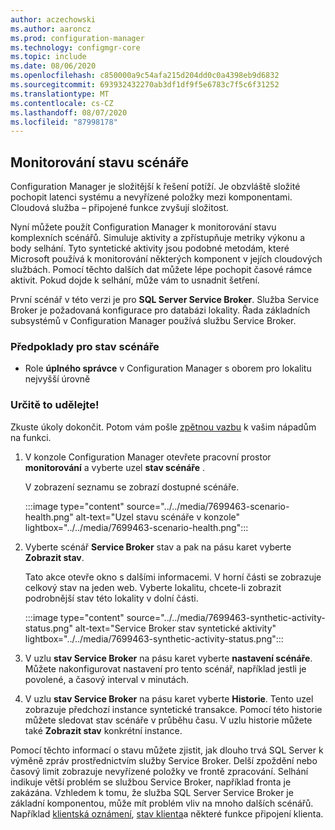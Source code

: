 ```yaml
---
author: aczechowski
ms.author: aaroncz
ms.prod: configuration-manager
ms.technology: configmgr-core
ms.topic: include
ms.date: 08/06/2020
ms.openlocfilehash: c850000a9c54afa215d204dd0c0a4398eb9d6832
ms.sourcegitcommit: 693932432270ab3df1df9f5e6783c7f5c6f31252
ms.translationtype: MT
ms.contentlocale: cs-CZ
ms.lasthandoff: 08/07/2020
ms.locfileid: "87998178"
---
```

## <a name="monitor-scenario-health"></a><a name="bkmk_health"></a>Monitorování stavu scénáře

<!--7699463-->

Configuration Manager je složitější k řešení potíží. Je obzvláště složité pochopit latenci systému a nevyřízené položky mezi komponentami. Cloudová služba – připojené funkce zvyšují složitost.

Nyní můžete použít Configuration Manager k monitorování stavu komplexních scénářů. Simuluje aktivity a zpřístupňuje metriky výkonu a body selhání. Tyto syntetické aktivity jsou podobné metodám, které Microsoft používá k monitorování některých komponent v jejích cloudových službách. Pomocí těchto dalších dat můžete lépe pochopit časové rámce aktivit. Pokud dojde k selhání, může vám to usnadnit šetření.

První scénář v této verzi je pro **SQL Server Service Broker**. Služba Service Broker je požadovaná konfigurace pro databázi lokality. Řada základních subsystémů v Configuration Manager používá službu Service Broker.

### <a name="prerequisites-for-scenario-health"></a>Předpoklady pro stav scénáře

- Role **úplného správce** v Configuration Manager s oborem pro lokalitu nejvyšší úrovně

### <a name="try-it-out"></a>Určitě to udělejte!

Zkuste úkoly dokončit. Potom vám pošle [zpětnou vazbu](../../technical-preview-2003.md#bkmk_feedback) k vašim nápadům na funkci.

1. V konzole Configuration Manager otevřete pracovní prostor **monitorování** a vyberte uzel **stav scénáře** .

    V zobrazení seznamu se zobrazí dostupné scénáře.

    :::image type="content" source="../../media/7699463-scenario-health.png" alt-text="Uzel stavu scénáře v konzole" lightbox="../../media/7699463-scenario-health.png":::

1. Vyberte scénář **Service Broker** stav a pak na pásu karet vyberte **Zobrazit stav**.

    Tato akce otevře okno s dalšími informacemi. V horní části se zobrazuje celkový stav na jeden web. Vyberte lokalitu, chcete-li zobrazit podrobnější stav této lokality v dolní části.

    :::image type="content" source="../../media/7699463-synthetic-activity-status.png" alt-text="Service Broker stav syntetické aktivity" lightbox="../../media/7699463-synthetic-activity-status.png":::

1. V uzlu **stav Service Broker** na pásu karet vyberte **nastavení scénáře**. Můžete nakonfigurovat nastavení pro tento scénář, například jestli je povolené, a časový interval v minutách.

1. V uzlu **stav Service Broker** na pásu karet vyberte **Historie**. Tento uzel zobrazuje předchozí instance syntetické transakce. Pomocí této historie můžete sledovat stav scénáře v průběhu času. V uzlu historie můžete také **Zobrazit stav** konkrétní instance.

Pomocí těchto informací o stavu můžete zjistit, jak dlouho trvá SQL Server k výměně zpráv prostřednictvím služby Service Broker. Delší zpoždění nebo časový limit zobrazuje nevyřízené položky ve frontě zpracování. Selhání indikuje větší problém se službou Service Broker, například fronta je zakázána. Vzhledem k tomu, že služba SQL Server Service Broker je základní komponentou, může mít problém vliv na mnoho dalších scénářů. Například [klientská oznámení](../../../../clients/manage/client-notification.md), [stav klienta](../../../../clients/manage/monitor-clients.md#bkmk_about)a některé funkce připojení klienta.
